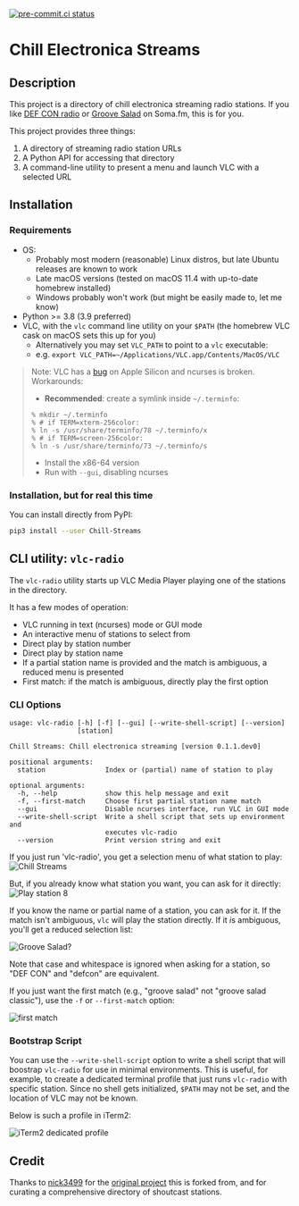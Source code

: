 [![pre-commit.ci status](https://results.pre-commit.ci/badge/github/zcutlip/chill_streams/main.svg)](https://results.pre-commit.ci/latest/github/zcutlip/chill_streams/main)

# Chill Electronica Streams

## Description

This project is a directory of chill electronica streaming radio stations. If you like [DEF CON radio](https://somafm.com/defcon/) or [Groove Salad](https://somafm.com/groovesalad/) on Soma.fm, this is for you.

This project provides three things:

1. A directory of streaming radio station URLs
2. A Python API for accessing that directory
3. A command-line utility to present a menu and launch VLC with a selected URL

## Installation

### Requirements

- OS:
  - Probably most modern (reasonable) Linux distros, but late Ubuntu releases are known to work
  - Late macOS versions (tested on macOS 11.4 with up-to-date homebrew installed)
  - Windows probably won't work (but might be easily made to, let me know)
- Python >= 3.8 (3.9 preferred)
- VLC, with the `vlc` command line utility on your `$PATH` (the homebrew VLC cask on macOS sets this up for you)
  - Alternatively you may set `VLC_PATH` to point to a `vlc` executable:
  - e.g. `export VLC_PATH=~/Applications/VLC.app/Contents/MacOS/VLC`

> Note: VLC has a [bug](https://code.videolan.org/videolan/vlc/-/issues/26308) on Apple Silicon and ncurses is broken. Workarounds:
> - **Recommended**: create a symlink inside `~/.terminfo`:
> ```
> % mkdir ~/.terminfo
> % # if TERM=xterm-256color:
> % ln -s /usr/share/terminfo/78 ~/.terminfo/x
> % # if TERM=screen-256color:
> % ln -s /usr/share/terminfo/73 ~/.terminfo/s
> ```
> - Install the x86-64 version
> - Run with `--gui`, disabling ncurses

### Installation, but for real this time

You can install directly from PyPI:

```bash
pip3 install --user Chill-Streams
```

## CLI utility: `vlc-radio`

The `vlc-radio` utility starts up VLC Media Player playing one of the stations in the directory.

It has a few modes of operation:

- VLC running in text (ncurses) mode or GUI mode
- An interactive menu of stations to select from
- Direct play by station number
- Direct play by station name
- If a partial station name is provided and the match is ambiguous, a reduced menu is presented
- First match: if the match is ambiguous, directly play the first option

### CLI Options

```console
usage: vlc-radio [-h] [-f] [--gui] [--write-shell-script] [--version]
                 [station]

Chill Streams: Chill electronica streaming [version 0.1.1.dev0]

positional arguments:
  station               Index or (partial) name of station to play

optional arguments:
  -h, --help            show this help message and exit
  -f, --first-match     Choose first partial station name match
  --gui                 Disable ncurses interface, run VLC in GUI mode
  --write-shell-script  Write a shell script that sets up environment and
                        executes vlc-radio
  --version             Print version string and exit
```

If you just run 'vlc-radio', you get a selection menu of what station to play:
![Chill Streams](images/radio-menu.png)

But, if you already know what station you want, you can ask for it directly:
![Play station 8](images/vlc-radio-8.gif)

If you know the name or partial name of a station, you can ask for it. If the match isn't ambiguous, `vlc` will play the station directly. If it *i*s ambiguous, you'll get a reduced selection list:

![Groove Salad?](images/vlc-radio-groovesalad.gif)

Note that case and whitespace is ignored when asking for a station, so "DEF CON" and "defcon" are equivalent.

If you just want the first match (e.g., "groove salad" not "groove salad classic"), use the `-f` or `--first-match` option:

![first match](images/vlc-radio-groovesalad-first-match.gif)

### Bootstrap Script

You can use the `--write-shell-script` option to write a shell script that will boostrap `vlc-radio` for use in minimal environments. This is useful, for example, to create a dedicated terminal profile that just runs `vlc-radio` with specific station. Since no shell gets initialized, `$PATH` may not be set, and the location of VLC may not be known.

Below is such a profile in iTerm2:

![iTerm2 dedicated profile](images/iterm2-profiles.png)

## Credit

Thanks to [nick3499](https://github.com/nick3499) for the [original project](https://github.com/nick3499/radio_streams_vlc) this is forked from, and for curating a comprehensive directory of shoutcast stations.
